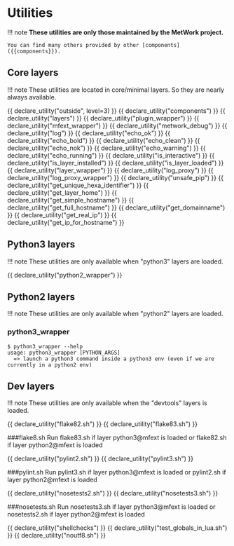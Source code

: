 # Utilities

!!! note
    **These utilities are only those maintained by the MetWork project.**

    You can find many others provided by other [components]({{components}}).

## Core layers

!!! note
    These utilities are located in core/minimal layers. So they are nearly
    always available.

{{ declare_utility("outside", level=3) }}
{{ declare_utility("components") }}
{{ declare_utility("layers") }}
{{ declare_utility("plugin_wrapper") }}
{{ declare_utility("mfext_wrapper") }}
{{ declare_utility("metwork_debug") }}
{{ declare_utility("log") }}
{{ declare_utility("echo_ok") }}
{{ declare_utility("echo_bold") }}
{{ declare_utility("echo_clean") }}
{{ declare_utility("echo_nok") }}
{{ declare_utility("echo_warning") }}
{{ declare_utility("echo_running") }}
{{ declare_utility("is_interactive") }}
{{ declare_utility("is_layer_installed") }}
{{ declare_utility("is_layer_loaded") }}
{{ declare_utility("layer_wrapper") }}
{{ declare_utility("log_proxy") }}
{{ declare_utility("log_proxy_wrapper") }}
{{ declare_utility("unsafe_pip") }}
{{ declare_utility("get_unique_hexa_identifier") }}
{{ declare_utility("get_layer_home") }}
{{ declare_utility("get_simple_hostname") }}
{{ declare_utility("get_full_hostname") }}
{{ declare_utility("get_domainname") }}
{{ declare_utility("get_real_ip") }}
{{ declare_utility("get_ip_for_hostname") }}


## Python3 layers

!!! note
    These utilities are only available when "python3" layers are loaded.

{{ declare_utility("python2_wrapper") }}

## Python2 layers

!!! note
    These utilities are only available when "python2" layers are loaded.

### python3_wrapper
```console
$ python3_wrapper --help
usage: python3_wrapper [PYTHON_ARGS]
  => launch a python3 command inside a python3 env (even if we are currently in a python2 env)
```

## Dev layers

!!! note
    These utilities are only available when the "devtools" layers is loaded.

{{ declare_utility("flake82.sh") }}
{{ declare_utility("flake83.sh") }}

###flake8.sh
Run flake83.sh if layer python3@mfext is loaded or flake82.sh if layer python2@mfext is loaded

{{ declare_utility("pylint2.sh") }}
{{ declare_utility("pylint3.sh") }}

###pylint.sh
Run pylint3.sh if layer python3@mfext is loaded or pylint2.sh if layer python2@mfext is loaded

{{ declare_utility("nosetests2.sh") }}
{{ declare_utility("nosetests3.sh") }}

###nosetests.sh
Run nosetests3.sh if layer python3@mfext is loaded or nosetests2.sh if layer python2@mfext is loaded

{{ declare_utility("shellchecks") }}
{{ declare_utility("test_globals_in_lua.sh") }}
{{ declare_utility("noutf8.sh") }}
